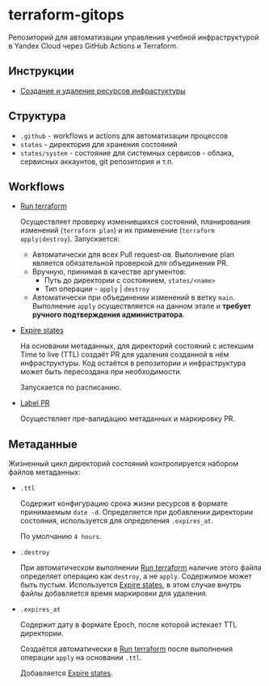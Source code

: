 # terraform-gitops

Репозиторий для автоматизации управления учебной инфраструктурой в Yandex Cloud через GitHub Actions и Terraform.

## Инструкции 
- [Создание и удаление ресурсов инфрастуктуры](states/README.md)

## Структура

- `.github` - workflows и actions для автоматизации процессов 
- `states` - директория для хранения состояний
- `states/system` - состояние для системных сервисов - облака, сервисных аккаунтов, git репозитория и т.п.

## Workflows

- [Run terraform](https://github.com/digital-academy-devops/terraform-gitops/actions/workflows/terraform.yaml) 
  
  Осуществляет проверку изменившихся состояний, планирования изменений (`terraform plan`) и их применение (`terraform apply|destroy`).
  Запускается:
  - Автоматически для всех Pull request-ов. Выполнение plan является обязательной проверкой для объединения PR.
  - Вручную, принимая в качестве аргументов:
    - Путь до директории с состоянием, `states/<name>`
    - Тип операции - `apply` | `destroy`
  - Автоматически при объединении изменений в ветку `main`. 
    Выполнение `apply` осуществляется на данном этапе и **требует ручного подтверждения администратора**.
- [Expire states](https://github.com/digital-academy-devops/terraform-gitops/actions/workflows/expire.yaml)
  
  На основании метаданных, для директорий состояний с истекшим Time to live (TTL) создаёт PR для удаления созданной в нём инфраструктуры.
  Код остаётся в репозитории и инфраструктура может быть пересоздана при необходимости.

  Запускается по расписанию.  
  
- [Label PR](https://github.com/digital-academy-devops/terraform-gitops/actions/workflows/label.yaml)

  Осуществляет пре-валидацию метаданных и маркировку PR.

## Метаданные 
Жизненный цикл директорий состояний контролируется набором файлов метаданных:
- `.ttl`
    
    Содержит конфигурацию срока жизни ресурсов в формате принимаемым `date -d`. Определяется при добавлении директории состояния, используется для определения `.expires_at`. 

    По умолчанию `4 hours`.
- `.destroy`

    При автоматическом выполнении [Run terraform](#workflows) наличие этого файла определяет операцию как `destroy`, а не `apply`. 
    Содержимое может быть пустым. Используется [Expire states](#workflows), в этом случае внутрь файлы добавляется время маркировки для удаления.

- `.expires_at`
    
  Содержит дату в формате Epoch, после которой истекает TTL директории. 
  
  Создаётся автоматически в [Run terraform](#workflows) после выполнения операции `apply` на основании `.ttl`.

  Добавляется [Expire states](#workflows).
